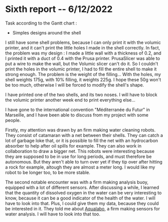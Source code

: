 # Sixth report -- 6/12/2022

Task according to the Gantt chart :

* Simples designs around the shell

I still have some shell problems, because I can only print it with the volumic printer, and it can't print the little holes I made in the shell correctly.
In fact, the problem was my design : I made a little wall with a thickness of 0.2, and I printed it with a duct of 0.4 with the Prusa printer.
PrusaSlicer was able to put a wire to make the wall, but the Volumic slicer can't do it.
So I couldn't print the holes in the volumic printer, I had to fill the entire shell to make it strong enough.
The problem is the weight of the filling...
With the holes, my shell weights 175g, with 10% filling, it weights 225g.
I hope these 50g won't be too much, otherwise I will be forced to modify the shell's shape.

I have printed one of the two shells, and its two noses.
I will have to block the volumic printer another week end to print everything else...

I have gone to the international convention "Méditerranée du Futur" in Marseille, and I have been able to discuss from my project with some people.

Firstly, my attention was drawn by an firm making water cleaning robots.
They consist of catamaran with a net between their shells.
They can catch a lot of garbage loke that, or it is possible to fill the net with an hydrocarbon absorber to help after oil spills for example.
They can also work in collaboration to draw a bigger net.
This robots were interesting because they are supposed to be in use for long periods, and must therefore be autonomous.
But they aren't able to turn over yet if they tip over after hitting a rock for example, altough they are almost a meter long.
I would like my robot to be longer too, to be more stable.

The second notable encounter was with a firm making analysis buoy, equipped with a lot of different sensors.
After discussing a while, I learned that the quantity of dissolved oxygen in the water can be very interesting to know, because it can be a good indicator of the health of the water.
I will have to look into that.
Plus, I could give them my data, because they could be interested in it.
They told me about [Aqualabo](https://en.aqualabo.fr/), a firm making sensors for water analysis.
I will have to look into that too.
